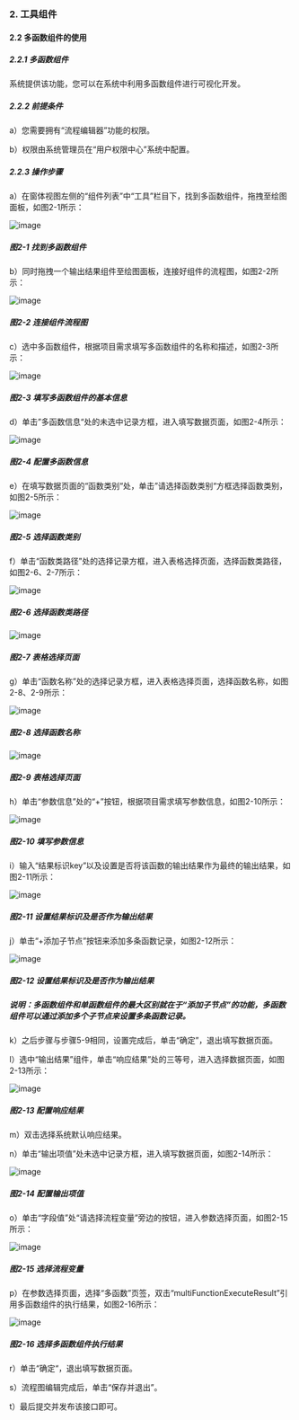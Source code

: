 ### 2. 工具组件

#### 2.2 多函数组件的使用

##### 2.2.1 多函数组件

系统提供该功能，您可以在系统中利用多函数组件进行可视化开发。

##### 2.2.2 前提条件

a）您需要拥有“流程编辑器”功能的权限。

b）权限由系统管理员在“用户权限中心”系统中配置。

##### 2.2.3 操作步骤

a）在窗体视图左侧的“组件列表”中“工具”栏目下，找到多函数组件，拖拽至绘图面板，如图2-1所示：

![image](https://user-images.githubusercontent.com/79617492/180142941-cb4f2d9b-ac95-43c7-b5bc-5a26e82e960f.png)

##### 图2-1 找到多函数组件

b）同时拖拽一个输出结果组件至绘图面板，连接好组件的流程图，如图2-2所示：

![image](https://user-images.githubusercontent.com/79617492/180142955-f87d2c2d-549e-4b80-b9ca-78f690b4ee97.png)

##### 图2-2 连接组件流程图

c）选中多函数组件，根据项目需求填写多函数组件的名称和描述，如图2-3所示：

![image](https://user-images.githubusercontent.com/79617492/180142976-501bcb08-666d-4836-8119-dd1aca65dbc3.png)

##### 图2-3 填写多函数组件的基本信息

d）单击”多函数信息“处的未选中记录方框，进入填写数据页面，如图2-4所示：

![image](https://user-images.githubusercontent.com/79617492/180143261-7ffdaa25-b92b-4e91-96b1-7cebdc24a3c1.png)

##### 图2-4 配置多函数信息

e）在填写数据页面的“函数类别“处，单击”请选择函数类别“方框选择函数类别，如图2-5所示：

![image](https://user-images.githubusercontent.com/79617492/180143273-1f0b0a1e-d576-4a79-a628-828a6723d682.png)

##### 图2-5 选择函数类别

f）单击“函数类路径”处的选择记录方框，进入表格选择页面，选择函数类路径，如图2-6、2-7所示：

![image](https://user-images.githubusercontent.com/79617492/180143279-5c3c40db-1cbb-47c9-ab08-c622f29297c6.png)

##### 图2-6 选择函数类路径

![image](https://user-images.githubusercontent.com/79617492/180143293-6f678a23-fccc-446f-8b6e-c2d5102fd8c4.png)

##### 图2-7 表格选择页面

g）单击“函数名称”处的选择记录方框，进入表格选择页面，选择函数名称，如图2-8、2-9所示：

![image](https://user-images.githubusercontent.com/79617492/180143312-de549025-fbe4-4e50-a777-c399c1d2c453.png)

##### 图2-8 选择函数名称

![image](https://user-images.githubusercontent.com/79617492/180143326-a4484ae6-1c72-41ec-bf67-6abb507be6b4.png)

##### 图2-9 表格选择页面

h）单击“参数信息”处的“+”按钮，根据项目需求填写参数信息，如图2-10所示：

![image](https://user-images.githubusercontent.com/79617492/180143347-50e1ffaf-3cd8-45c1-9be5-4e99501747bc.png)

##### 图2-10 填写参数信息

i）输入“结果标识key”以及设置是否将该函数的输出结果作为最终的输出结果，如图2-11所示：

![image](https://user-images.githubusercontent.com/79617492/180143943-0e5f8db6-01d9-4d33-88cb-6b9d776151f6.png)

##### 图2-11 设置结果标识及是否作为输出结果

j）单击“+添加子节点”按钮来添加多条函数记录，如图2-12所示：

![image](https://user-images.githubusercontent.com/79617492/180143958-f7e09627-a436-4a6f-8cf6-0ace9b71f4e4.png)

##### 图2-12 设置结果标识及是否作为输出结果

##### 说明：多函数组件和单函数组件的最大区别就在于“添加子节点”的功能，多函数组件可以通过添加多个子节点来设置多条函数记录。

k）之后步骤与步骤5-9相同，设置完成后，单击“确定”，退出填写数据页面。

l）选中“输出结果”组件，单击“响应结果”处的三等号，进入选择数据页面，如图2-13所示：

![image](https://user-images.githubusercontent.com/79617492/180143980-08e983aa-0979-4de3-acaa-d8ddaa728cdb.png)

##### 图2-13 配置响应结果

m）双击选择系统默认响应结果。

n）单击“输出项值”处未选中记录方框，进入填写数据页面，如图2-14所示：

![image](https://user-images.githubusercontent.com/79617492/180144009-b19736c0-4639-499c-8c9c-72352257fa1d.png)

##### 图2-14 配置输出项值

o）单击“字段值”处“请选择流程变量”旁边的按钮，进入参数选择页面，如图2-15所示：

![image](https://user-images.githubusercontent.com/79617492/180144035-53e8eb54-5fab-4e1f-b04e-f3f3d3c6ad78.png)

##### 图2-15 选择流程变量

p）在参数选择页面，选择“多函数”页签，双击“multiFunctionExecuteResult”引用多函数组件的执行结果，如图2-16所示：

![image](https://user-images.githubusercontent.com/79617492/180144081-0ab42026-9cd7-43b6-9f48-c1b7e7326881.png)

##### 图2-16 选择多函数组件执行结果

r）单击“确定“，退出填写数据页面。

s）流程图编辑完成后，单击“保存并退出”。

t）最后提交并发布该接口即可。
